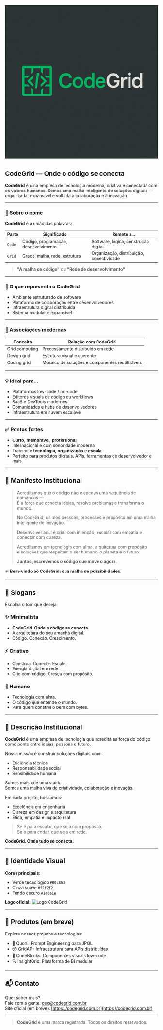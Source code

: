 # ![CodeGrid Logo](./codegrid-logo.jpg)

## CodeGrid — Onde o código se conecta

**CodeGrid** é uma empresa de tecnologia moderna, criativa e conectada com os valores humanos. Somos uma malha inteligente de soluções digitais — organizada, expansível e voltada à colaboração e à inovação.

---

### 🧠 Sobre o nome

**CodeGrid** é a união das palavras:

| Parte | Significado | Remete a... |
|-------|-------------|-------------|
| `Code` | Código, programação, desenvolvimento | Software, lógica, construção digital |
| `Grid` | Grade, malha, rede, estrutura | Organização, distribuição, conectividade |

> **"A malha de código"** ou **"Rede de desenvolvimento"**

---

### 🔎 O que representa o CodeGrid

- Ambiente estruturado de software
- Plataforma de colaboração entre desenvolvedores
- Infraestrutura digital distribuída
- Sistema modular e expansível

---

### 📡 Associações modernas

| Conceito           | Relação com CodeGrid                              |
|--------------------|----------------------------------------------------|
| Grid computing     | Processamento distribuído em rede                 |
| Design grid        | Estrutura visual e coerente                       |
| Coding grid        | Mosaico de soluções e componentes reutilizáveis   |

---

### 💡 Ideal para...

- Plataformas low-code / no-code
- Editores visuais de código ou workflows
- SaaS e DevTools modernos
- Comunidades e hubs de desenvolvedores
- Infraestrutura em nuvem escalável

---

### ✅ Pontos fortes

- **Curto**, **memorável**, **profissional**
- Internacional e com sonoridade moderna
- Transmite **tecnologia**, **organização** e **escala**
- Perfeito para produtos digitais, APIs, ferramentas de desenvolvedor e mais

---

## 🧭 Manifesto Institucional

> Acreditamos que o código não é apenas uma sequência de comandos —  
> É a força que conecta ideias, resolve problemas e transforma o mundo.  
>  
> No CodeGrid, unimos pessoas, processos e propósito em uma malha inteligente de inovação.  
>  
> Desenvolver aqui é criar com intenção, escalar com empatia e conectar com clareza.  
>  
> Acreditamos em tecnologia com alma, arquitetura com propósito  
> e soluções que respeitam o ser humano, o planeta e o futuro.  
>  
> **Juntos, escrevemos o código que move o agora.**

✳️ **Bem-vindo ao CodeGrid: sua malha de possibilidades.**

---

## 🔖 Slogans

Escolha o tom que deseja:

### ✨ Minimalista
- **CodeGrid. Onde o código se conecta.**
- A arquitetura do seu amanhã digital.
- Código. Conexão. Crescimento.

### ⚡ Criativo
- Construa. Conecte. Escale.
- Energia digital em rede.
- Crie com código. Cresça com propósito.

### 🌱 Humano
- Tecnologia com alma.
- O código que entende o mundo.
- Para quem constrói o bem com bytes.

---

## 🧾 Descrição Institucional

**CodeGrid** é uma empresa de tecnologia que acredita na força do código como ponte entre ideias, pessoas e futuro.

Nossa missão é construir soluções digitais com:
- Eficiência técnica  
- Responsabilidade social  
- Sensibilidade humana  

Somos mais que uma stack.  
Somos uma malha viva de criatividade, colaboração e inovação.

Em cada projeto, buscamos:
- Excelência em engenharia  
- Clareza em design e arquitetura  
- Ética, empatia e impacto real  

> Se é para escalar, que seja com propósito.  
> Se é para codar, que seja em rede.

**CodeGrid. Onde tudo se conecta.**

---

## 🎨 Identidade Visual

**Cores principais:**
- Verde tecnológico `#00c853`
- Cinza suave `#f2f2f2`
- Fundo escuro `#1e1e1e`

**Logo oficial:**
![Logo CodeGrid](./546c839c-07f6-4e3b-92ff-c631f7daeaa6.png)

---

## 📁 Produtos (em breve)

Explore nossos projetos e tecnologias:
- 💬 Quorli: Prompt Engineering para JPQL
- 📦 GridAPI: Infraestrutura para APIs distribuídas
- 🧩 CodeBlocks: Componentes visuais low-code
- 🔍 InsightGrid: Plataforma de BI modular

---

## 📬 Contato

Quer saber mais?  
Fale com a gente: [ceo@codegrid.com.br](mailto:ceo@codegrid.com.br)  
Site oficial (em breve): [https://codegrid.com.br](https://codegrid.com.br)

---

> **CodeGrid** é uma marca registrada. Todos os direitos reservados.
